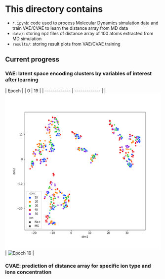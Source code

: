 # This directory contains
 - `*.ipynb`: code used to process Molecular Dynamics simulation data and train VAE/CVAE to learn the distance array from MD data
 - `data/`: storing npz files of distance array of 100 atoms extracted from MD simulation
 - `results/`: storing result plots from VAE/CVAE training 


## Current progress
### VAE: latent space encoding clusters by variables of interest after learning

|             Epoch             |
|       0       |       19      |
| ------------- | ------------- |
| ![Epoch 0](results/VAE/tsne_transformed_latent_space_epoch0.png)  | ![Epoch 19](results/tsne_transformed_latent_space_epoch19.png)  |

### CVAE: prediction of distance array for specific ion type and ions concentration
